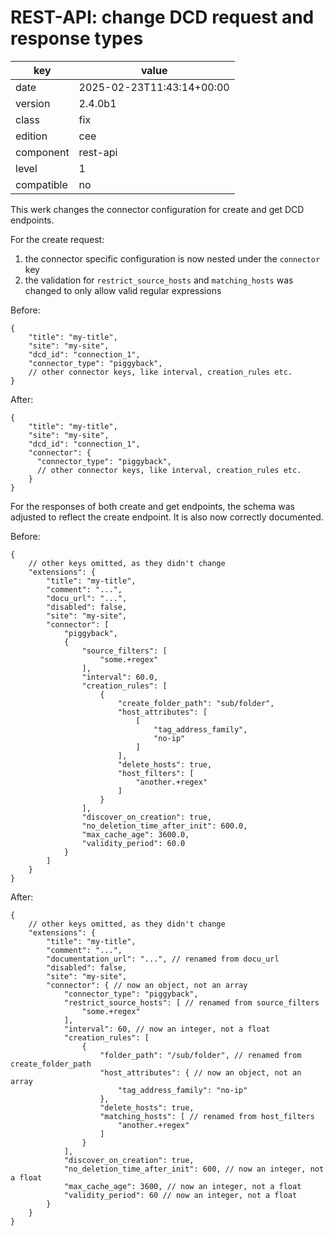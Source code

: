 [//]: # (werk v2)
# REST-API: change DCD request and response types

key        | value
---------- | ---
date       | 2025-02-23T11:43:14+00:00
version    | 2.4.0b1
class      | fix
edition    | cee
component  | rest-api
level      | 1
compatible | no

This werk changes the connector configuration for create and get DCD endpoints.

For the create request:

1. the connector specific configuration is now nested under the `connector` key
2. the validation for `restrict_source_hosts` and `matching_hosts` was changed
to only allow valid regular expressions

Before:
```json5
{
    "title": "my-title",
    "site": "my-site",
    "dcd_id": "connection_1",
    "connector_type": "piggyback",
    // other connector keys, like interval, creation_rules etc.
}
```

After:
```json5
{
    "title": "my-title",
    "site": "my-site",
    "dcd_id": "connection_1",
    "connector": {
      "connector_type": "piggyback",
      // other connector keys, like interval, creation_rules etc.
    }
}
```

For the responses of both create and get endpoints, the schema was adjusted to
reflect the create endpoint. It is also now correctly documented.

Before:
```json5
{
    // other keys omitted, as they didn't change
    "extensions": {
        "title": "my-title",
        "comment": "...",
        "docu_url": "...",
        "disabled": false,
        "site": "my-site",
        "connector": [
            "piggyback",
            {
                "source_filters": [
                    "some.+regex"
                ],
                "interval": 60.0,
                "creation_rules": [
                    {
                        "create_folder_path": "sub/folder",
                        "host_attributes": [
                            [
                                "tag_address_family",
                                "no-ip"
                            ]
                        ],
                        "delete_hosts": true,
                        "host_filters": [
                            "another.+regex"
                        ]
                    }
                ],
                "discover_on_creation": true,
                "no_deletion_time_after_init": 600.0,
                "max_cache_age": 3600.0,
                "validity_period": 60.0
            }
        ]
    }
}
```

After:
```json5
{
    // other keys omitted, as they didn't change
    "extensions": {
        "title": "my-title",
        "comment": "...",
        "documentation_url": "...", // renamed from docu_url
        "disabled": false,
        "site": "my-site",
        "connector": { // now an object, not an array
            "connector_type": "piggyback",
            "restrict_source_hosts": [ // renamed from source_filters
                "some.+regex"
            ],
            "interval": 60, // now an integer, not a float
            "creation_rules": [
                {
                    "folder_path": "/sub/folder", // renamed from create_folder_path
                    "host_attributes": { // now an object, not an array
                        "tag_address_family": "no-ip"
                    },
                    "delete_hosts": true,
                    "matching_hosts": [ // renamed from host_filters
                        "another.+regex"
                    ]
                }
            ],
            "discover_on_creation": true,
            "no_deletion_time_after_init": 600, // now an integer, not a float
            "max_cache_age": 3600, // now an integer, not a float
            "validity_period": 60 // now an integer, not a float
        }
    }
}
```
